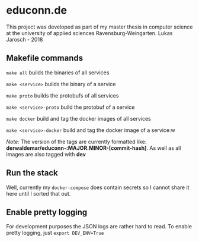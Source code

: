 # educonn.de
This project was developed as part of my master thesis in computer science at the university of applied sciences Ravensburg-Weingarten.
Lukas Jarosch - 2018

## Makefile commands
```make all``` builds the binaries of all services

```make <service>``` builds the binary of a service

```make proto``` builds the protobufs of all services

```make <service>-proto``` build the protobuf of a service

```make docker``` build and tag the docker images of all services

```make <service>-docker``` build and tag the docker image of a service:w

*Note:* The version of the tags are currently formatted like: **derwaldemar/educonn-<service>:MAJOR.MINOR-[commit-hash]**. As well as all images are also tagged with **dev**

## Run the stack
Well, currently my ```docker-compose``` does contain secrets so I cannot share it here until I sorted that out.

## Enable pretty logging
For development purposes the JSON logs are rather hard to read. 
To enable pretty logging, just `export DEV_ENV=True`